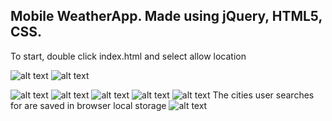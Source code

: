 ## Mobile WeatherApp.  Made using jQuery, HTML5, CSS.   

To start, double click index.html and select allow location

![alt text](https://i.imgur.com/CeOurzG.png)
![alt text](https://i.imgur.com/KjRKMRk.png)

![alt text](https://i.imgur.com/1Qfy8UZ.png)
![alt text](https://i.imgur.com/tfHoi0S.png)
![alt text](https://i.imgur.com/IT66cSU.png)
![alt text](https://i.imgur.com/u4OkOq0.png)
![alt text](https://i.imgur.com/JrwgzPR.png)
The cities user searches for are saved in browser local storage
![alt text](https://i.imgur.com/CjO5JLT.png)
